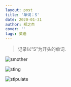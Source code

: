 ```yaml
---
layout: post
title: '单词：S'
date: 2020-01-31
author: 郑之杰
cover: ''
tags: 英语
---
```


> 记录以“S”为开头的单词.


![smother](https://img.imgdb.cn/item/604c26a55aedab222c1e4fdb.jpg)

![sting](https://img.imgdb.cn/item/604c29b65aedab222c1f66d8.jpg)

![stipulate](https://img.imgdb.cn/item/604c2a9e5aedab222c1fb971.jpg)